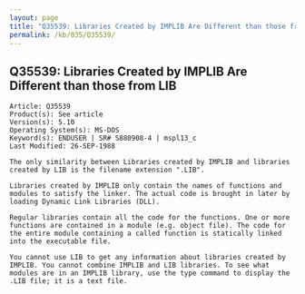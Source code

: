 ```yaml
---
layout: page
title: "Q35539: Libraries Created by IMPLIB Are Different than those from LIB"
permalink: /kb/035/Q35539/
---
```


## Q35539: Libraries Created by IMPLIB Are Different than those from LIB

	Article: Q35539
	Product(s): See article
	Version(s): 5.10
	Operating System(s): MS-DOS
	Keyword(s): ENDUSER | SR# S880908-4 | mspl13_c
	Last Modified: 26-SEP-1988
	
	The only similarity between Libraries created by IMPLIB and libraries
	created by LIB is the filename extension ".LIB".
	
	Libraries created by IMPLIB only contain the names of functions and
	modules to satisfy the linker. The actual code is brought in later by
	loading Dynamic Link Libraries (DLL).
	
	Regular libraries contain all the code for the functions. One or more
	functions are contained in a module (e.g. object file). The code for
	the entire module containing a called function is statically linked
	into the executable file.
	
	You cannot use LIB to get any information about libraries created by
	IMPLIB. You cannot combine IMPLIB and LIB libraries. To see what
	modules are in an IMPLIB library, use the type command to display the
	.LIB file; it is a text file.
